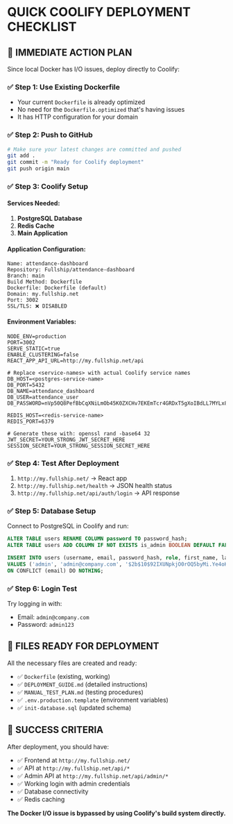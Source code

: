 # QUICK COOLIFY DEPLOYMENT CHECKLIST

## 🚀 IMMEDIATE ACTION PLAN

Since local Docker has I/O issues, deploy directly to Coolify:

### ✅ Step 1: Use Existing Dockerfile
- Your current `Dockerfile` is already optimized
- No need for the `Dockerfile.optimized` that's having issues
- It has HTTP configuration for your domain

### ✅ Step 2: Push to GitHub
```bash
# Make sure your latest changes are committed and pushed
git add .
git commit -m "Ready for Coolify deployment"
git push origin main
```

### ✅ Step 3: Coolify Setup

#### Services Needed:
1. **PostgreSQL Database**
2. **Redis Cache**  
3. **Main Application**

#### Application Configuration:
```
Name: attendance-dashboard
Repository: Fullship/attendance-dashboard
Branch: main
Build Method: Dockerfile
Dockerfile: Dockerfile (default)
Domain: my.fullship.net
Port: 3002
SSL/TLS: ❌ DISABLED
```

#### Environment Variables:
```env
NODE_ENV=production
PORT=3002
SERVE_STATIC=true
ENABLE_CLUSTERING=false
REACT_APP_API_URL=http://my.fullship.net/api

# Replace <service-names> with actual Coolify service names
DB_HOST=<postgres-service-name>
DB_PORT=5432
DB_NAME=attendance_dashboard
DB_USER=attendance_user
DB_PASSWORD=nVp50Q8PefBbCqXNiLmOb45K0ZXCHv7EKEmTcr4GRDxT5gXoIBdLL7MYLx8PGP19

REDIS_HOST=<redis-service-name>
REDIS_PORT=6379

# Generate these with: openssl rand -base64 32
JWT_SECRET=YOUR_STRONG_JWT_SECRET_HERE
SESSION_SECRET=YOUR_STRONG_SESSION_SECRET_HERE
```

### ✅ Step 4: Test After Deployment
1. `http://my.fullship.net/` → React app
2. `http://my.fullship.net/health` → JSON health status  
3. `http://my.fullship.net/api/auth/login` → API response

### ✅ Step 5: Database Setup
Connect to PostgreSQL in Coolify and run:
```sql
ALTER TABLE users RENAME COLUMN password TO password_hash;
ALTER TABLE users ADD COLUMN IF NOT EXISTS is_admin BOOLEAN DEFAULT FALSE;

INSERT INTO users (username, email, password_hash, role, first_name, last_name, is_admin) 
VALUES ('admin', 'admin@company.com', '$2b$10$92IXUNpkjO0rOQ5byMi.Ye4oKoEa3Ro9llC/.og/at2.uheWG/igi', 'admin', 'Admin', 'User', TRUE) 
ON CONFLICT (email) DO NOTHING;
```

### ✅ Step 6: Login Test
Try logging in with:
- Email: `admin@company.com`
- Password: `admin123`

## 📁 FILES READY FOR DEPLOYMENT

All the necessary files are created and ready:
- ✅ `Dockerfile` (existing, working)
- ✅ `DEPLOYMENT_GUIDE.md` (detailed instructions)
- ✅ `MANUAL_TEST_PLAN.md` (testing procedures)
- ✅ `.env.production.template` (environment variables)
- ✅ `init-database.sql` (updated schema)

## 🎯 SUCCESS CRITERIA

After deployment, you should have:
- ✅ Frontend at `http://my.fullship.net/`
- ✅ API at `http://my.fullship.net/api/*`
- ✅ Admin API at `http://my.fullship.net/api/admin/*` 
- ✅ Working login with admin credentials
- ✅ Database connectivity
- ✅ Redis caching

**The Docker I/O issue is bypassed by using Coolify's build system directly.**
